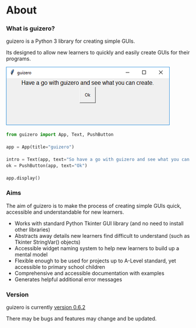 # About

### What is guizero?

guizero is a Python 3 library for creating simple GUIs. 

Its designed to allow new learners to quickly and easily create GUIs for their programs.

![So have a go with guizero and see what you can create](images/have-a-go.png)

```python
from guizero import App, Text, PushButton

app = App(title="guizero")

intro = Text(app, text="So have a go with guizero and see what you can create.")
ok = PushButton(app, text="Ok")

app.display()
```

### Aims

The aim of guizero is to make the process of creating simple GUIs quick, accessible and understandable for new learners.

* Works with standard Python Tkinter GUI library (and no need to install other libraries)
* Abstracts away details new learners find difficult to understand (such as Tkinter StringVar() objects)
* Accessible widget naming system to help new learners to build up a mental model
* Flexible enough to be used for projects up to A-Level standard, yet accessible to primary school children
* Comprehensive and accessible documentation with examples
* Generates helpful additional error messages

### Version

guizero is currently [version 0.6.2](changelog.md)

There may be bugs and features may change and be updated.
